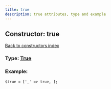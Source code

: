 ```yaml
---
title: true
description: true attributes, type and example
---
```

## Constructor: true  
[Back to constructors index](index.md)






### Type: [True](../types/True.md)


### Example:

```
$true = ['_' => true, ];
```